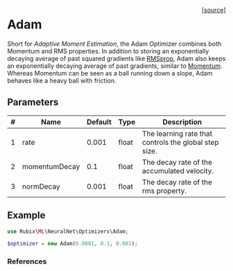<span style="float:right;"><a href="https://github.com/RubixML/ML/blob/master/src/NeuralNet/Optimizers/Adam.php">[source]</a></span>

# Adam
Short for *Adaptive Moment Estimation*, the Adam Optimizer combines both Momentum and RMS properties. In addition to storing an exponentially decaying average of past squared gradients like [RMSprop](rms-prop.md), Adam also keeps an exponentially decaying average of past gradients, similar to [Momentum](momentum.md). Whereas Momentum can be seen as a ball running down a slope, Adam behaves like a heavy ball with friction.

## Parameters
| # | Name | Default | Type | Description |
|---|---|---|---|---|
| 1 | rate | 0.001 | float | The learning rate that controls the global step size. |
| 2 | momentumDecay | 0.1 | float | The decay rate of the accumulated velocity. |
| 3 | normDecay | 0.001 | float | The decay rate of the rms property. |

## Example
```php
use Rubix\ML\NeuralNet\Optimizers\Adam;

$optimizer = new Adam(0.0001, 0.1, 0.001);
```

### References
[^1]: D. P. Kingma et al. (2014). Adam: A Method for Stochastic Optimization.